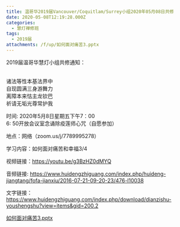 ```yaml
---
title: 温哥华2019届Vancouver/Coquitlam/Surrey小组2020年05月08日共修
date: 2020-05-08T12:19:28.000Z
categories:
  - 慧灯禅修班
tags:
  - 2019届
attachments: /f/up/如何面对痛苦3.pptx
---
```

2019届温哥华慧灯小组共修通知：

<br/>诸法等性本基法界中
<br/>自现圆满三身游舞力
<br/>离障本来怙主龙钦巴
<br/>祈请无垢光尊常护我

时间:   2020年5月8日星期五下午7：00 
<br/>6: 50开放会议室念诵除疫莲师心咒（自愿参加）

地点：网络（zoom.us/j/7789995278）

学习内容：如何面对痛苦和幸福3/4

视频链接：https://youtu.be/g3BzHZ0dMYQ

音频链接: 
https://www.huidengzhiguang.com/index.php/huideng-jiangtang/fofa-jianxiu/2016-07-21-09-20-23/476-l10038

文字链接：https://www.huidengzhiguang.com/index.php/download/dianzishu-youshengshu?view=items&gid=200.2

[如何面对痛苦3.pptx](https://hdvblob.blob.core.windows.net/hdv/f/up/如何面对痛苦3.pptx)